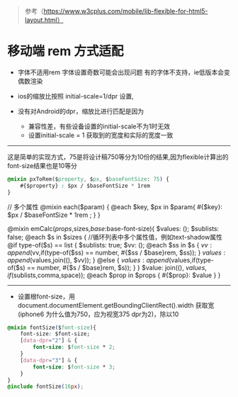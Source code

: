 > 参考（https://www.w3cplus.com/mobile/lib-flexible-for-html5-layout.html）
# 移动端 rem 方式适配

-  字体不适用rem 字体设置奇数可能会出现问题 有的字体不支持，ie低版本会变偶数渲染


- ios的缩放比按照 initial-scale=1/dpr 设置,

- 没有对Android的dpr，缩放比进行匹配是因为
    - 兼容性差，有些设备设置的initial-scale不为1时无效
    - 设置initial-scale = 1 获取到的宽度和实际的宽度一致


---
这是简单的实现方式，75是将设计稿750等分为10份的结果,因为flexible计算出的font-size结果也是10等分
```css
@mixin pxToRem($property, $px, $baseFontSize: 75) {
    #{$property} : $px / $baseFontSize * 1rem
}
```
// 多个属性
@mixin each($param) {
    @each $key, $px in $param{
        #{$key}: $px / $baseFontSize * 1rem ;
    }
}

@mixin emCalc($props,$sizes,$base:$base-font-size){
    $values: (); $sublists: false;
    @each $s in $sizes {
        //循环列表中多个属性值，例如text-shadow属性
         @if type-of($s) == list {
            $sublists: true; $vv: ();
            @each $ss in $s {
                $vv: append($vv,if(type-of($ss) == number, #{$ss / $base}rem, $ss));
            }
            $values: append($values,join((), $vv));
        } @else {
            $values: append($values,if(type-of($s) == number, #{$s / $base}rem, $s));
        }
    }
    $value: join((), $values, if($sublists,comma,space));
    @each $prop in $props {
        #{$prop}: $value
    }
}

---
- 设置根font-size，用 document.documentElement.getBoundingClientRect().width 获取宽(iphone6 为什么值为750，应为视宽375 dpr为2)，除以10 
```css
@mixin fontSize($font-size){
    font-size: $font-size;
    [data-dpr="2"] & {
        font-size: $font-size * 2;
    }
    [data-dpr="3"] & {
        font-size: $font-size * 3;
    }
}
@include fontSize(16px);
```